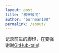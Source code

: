 ```yaml
---
layout: post
title: "初来故问"
author: "burnman108"
permalink: /about/
---
```


记录前进的脚印，在变强<br>
谢谢[GitHub-tale](https://github.com/chesterhow/tale)!
